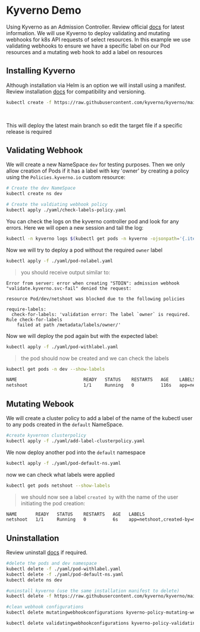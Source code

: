 # Kyverno Demo
Using Kyverno as an Admission Controller. Review official [docs](https://kyverno.io/docs/) for latest information. We will use Kyverno to deploy validating and mutating webhooks for k8s API requests of select resources. In this example we use validating webhooks to ensure we have a specific label on our Pod resources and a mutating web hook to add a label on resources

## Installing Kyverno
Although installation via Helm is an option we will install using a manifest. Review installation [docs](https://kyverno.io/docs/installation/) for compatibility and versioning.

```bash
kubectl create -f https://raw.githubusercontent.com/kyverno/kyverno/main/config/release/install.yaml
```
<br>

This will deploy the latest main branch so edit the target file if a specific release is required

## Validating Webhook
We will create a new NameSpace `dev` for testing purposes. Then we only allow creation of Pods if it has a label with key 'owner' by creating a policy using the `Policies.kyverno.io` custom resource:

```bash
# Create the dev NameSpace
kubectl create ns dev

# Create the valdiating webhook policy
kubectl apply ./yaml/check-labels-policy.yaml
```

You can check the logs on the kyverno controller pod and look for any errors. Here we will open a new session and tail the log:

```bash
kubectl -n kyverno logs $(kubectl get pods -n kyverno -ojsonpath='{.items..metadata.name}') -f
```

Now we will try to deploy a pod without the required `owner` label

```bash
kubectl apply -f ./yaml/pod-nolabel.yaml
```
>you should receive output similar to:
```
Error from server: error when creating "STDIN": admission webhook "validate.kyverno.svc-fail" denied the request:

resource Pod/dev/netshoot was blocked due to the following policies

require-labels:
  check-for-labels: 'validation error: The label `owner` is required. Rule check-for-labels
    failed at path /metadata/labels/owner/'
```
Now we will deploy the pod again but with the expected label:
```bash
kubectl apply -f ./yaml/pod-withlabel.yaml
```
>the pod should now be created and we can check the labels

``` bash
kubectl get pods -n dev --show-labels

NAME                         READY   STATUS    RESTARTS   AGE    LABELS
netshoot                     1/1     Running   0          116s   app=netshoot,owner=k8s-lover
```

## Mutating Webook
We will create a cluster policy to add a label of the name of the kubectl user to any pods created in the `default` NameSpace.

```bash
#create kyvernon clusterpolicy 
kubectl apply -f ./yaml/add-label-clusterpolicy.yaml
```
We now deploy another pod into the `default` namespace
```bash
kubectl apply -f ./yaml/pod-default-ns.yaml
```
now we can check what labels were applied
```bash
kubectl get pods netshoot --show-labels
```
>we should now see a label `created by` with the name of the user initiating the pod creation:
```bash
NAME       READY   STATUS    RESTARTS   AGE   LABELS
netshoot   1/1     Running   0          6s    app=netshoot,created-by=masterclient
```

## Uninstallation
Review uninstall [docs](https://kyverno.io/docs/installation/#option-2---uninstall-kyverno-with-helm) if required.

```bash
#delete the pods and dev namespace
kubectl delete -f ./yaml/pod-withlabel.yaml
kubectl delete -f ./yaml/pod-default-ns.yaml
kubectl delete ns dev

#uninstall kyverno (use the same installation manifest to delete)
kubectl delete -f https://raw.githubusercontent.com/kyverno/kyverno/main/definitions/release/install.yaml

#clean webhook configurations
kubectl delete mutatingwebhookconfigurations kyverno-policy-mutating-webhook-cfg kyverno-resource-mutating-webhook-cfg kyverno-verify-mutating-webhook-cfg

kubectl delete validatingwebhookconfigurations kyverno-policy-validating-webhook-cfg kyverno-resource-validating-webhook-cfg
```